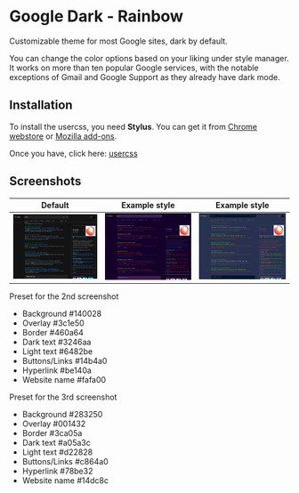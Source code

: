 # Google Dark - Rainbow

Customizable theme for most Google sites, dark by default.

You can change the color options based on your liking under style manager. It works on more than ten popular Google services, with the notable exceptions of Gmail and Google Support as they already have dark mode.

## Installation

To install the usercss, you need **Stylus**. You can get it from [Chrome webstore](https://chrome.google.com/webstore/detail/stylus/clngdbkpkpeebahjckkjfobafhncgmne) or [Mozilla add-ons](https://addons.mozilla.org/en-US/firefox/addon/styl-us/).

Once you have, click here: [usercss](GoogleDark-Rainbow.user.css)

## Screenshots

|   Default    |  Example style  | Example style |
| ------------ | --------------- | ------------- |
| <img src="screenshots/screenshot1.jpg" width="290"> | <img src="screenshots/screenshot2.jpg" width="290"> | <img src="screenshots/screenshot3.jpg" width="290"> | 

Preset for the 2nd screenshot
* Background #140028
* Overlay #3c1e50
* Border #460a64
* Dark text #3246aa
* Light text #6482be
* Buttons/Links #14b4a0
* Hyperlink #be140a
* Website name #fafa00

Preset for the 3rd screenshot
* Background #283250
* Overlay #001432
* Border #3ca05a
* Dark text #a05a3c
* Light text #d22828
* Buttons/Links #c864a0
* Hyperlink #78be32
* Website name #14dc8c
